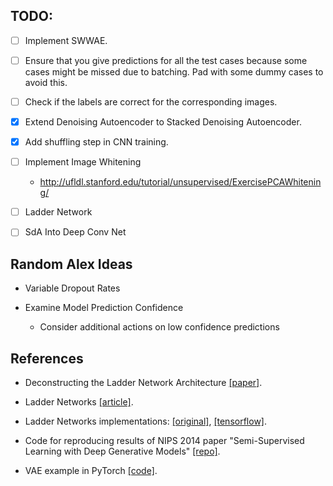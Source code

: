 ## TODO:

- [ ] Implement SWWAE.

- [ ] Ensure that you give predictions for all the test cases because some cases might be missed due to batching. Pad with some dummy cases to avoid this.

- [ ] Check if the labels are correct for the corresponding images.

- [x] Extend Denoising Autoencoder to Stacked Denoising Autoencoder.

- [x] Add shuffling step in CNN training.

- [ ] Implement Image Whitening
    - http://ufldl.stanford.edu/tutorial/unsupervised/ExercisePCAWhitening/

- [ ] Ladder Network

- [ ] SdA Into Deep Conv Net



## Random Alex Ideas

- Variable Dropout Rates

- Examine Model Prediction Confidence
    - Consider additional actions on low confidence predictions
    
## References

- Deconstructing the Ladder Network Architecture [[paper]](https://arxiv.org/abs/1511.06430).

- Ladder Networks [[article]](http://rinuboney.github.io/2016/01/19/ladder-network.html).

- Ladder Networks implementations: [[original]](https://github.com/CuriousAI/ladder), [[tensorflow]](https://github.com/rinuboney/ladder).

- Code for reproducing results of NIPS 2014 paper "Semi-Supervised Learning with Deep Generative Models" [[repo]](https://github.com/dpkingma/nips14-ssl).

- VAE example in PyTorch [[code]](https://github.com/pytorch/examples/blob/master/vae/main.py).
